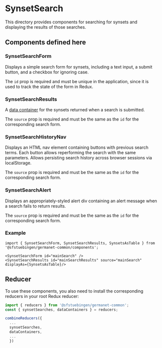 # SynsetSearch

This directory provides components for searching for synsets and
displaying the results of those searches.

## Components defined here

### SynsetSearchForm

Displays a simple search form for synsets, including a text input, a
submit button, and a checkbox for ignoring case.

The `id` prop is required and must be unique in the application, since
it is used to track the state of the form in Redux.

### SynsetSearchResults

A [data container](../DataContainer) for the synsets returned when a
search is submitted.

The `source` prop is required and must be the same as the `id` for the
corresponding search form.

### SynsetSearchHistoryNav

Displays an HTML nav element containing buttons with previous search
terms. Each button allows reperforming the search with the same
parameters.  Allows persisting search history across browser sessions
via localStorage.

The `source` prop is required and must be the same as the `id` for the
corresponding search form.

### SynsetSearchAlert

Displays an appropriately-styled alert div containing an alert message
when a search fails to return results.

The `source` prop is required and must be the same as the `id` for the
corresponding search form.


### Example

```
import { SynsetSearchForm, SynsetSearchResults, SynsetsAsTable } from '@sfstuebingen/germanet-common/components';

<SynsetSearchForm id="mainSearch" />
<SynsetSearchResults id="mainSearchResults" source="mainSearch" displayAs={SynsetsAsTable}/>
```

## Reducer

To use these components, you also need to install the corresponding
reducers in your root Redux reducer: 
```javascript
import { reducers } from '@sfstuebingen/germanet-common';
const { synsetSearches, dataContainers } = reducers;

combineReducers({
  ...
  synsetSearches,
  dataContainers,
  ...
  })
```

